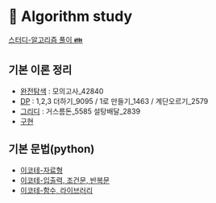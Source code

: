 # 🔎 Algorithm study

[스터디-알고리즘 풀이 👪](https://github.com/hyeyoon0808/Algorithm_Study)

## 기본 이론 정리

- [완전탐색](https://github.com/gpwltl/TIL/blob/master/Algorithm/%EC%99%84%EC%A0%84%ED%83%90%EC%83%89.md) : 모의고사\_42840
- [DP](https://github.com/gpwltl/TIL/blob/master/Algorithm/DP.md) : 1,2,3 더하기\_9095 / 1로 만들기\_1463 / 계단오르기\_2579
- [그리디](https://github.com/gpwltl/TIL/blob/master/Algorithm/%EA%B7%B8%EB%A6%AC%EB%94%94.md) : 거스름돈\_5585 설탕배달_2839
- [구현](https://github.com/gpwltl/TIL/blob/master/Algorithm/%EA%B5%AC%ED%98%84.md)

## 기본 문법(python)

- [이코테-자료형](https://github.com/gpwltl/TIL/blob/master/Algorithm/python.md)
- [이코테-입출력, 조건문, 반복문](https://github.com/gpwltl/TIL/blob/master/Algorithm/python2.md)
- [이코테-함수, 라이브러리](https://github.com/gpwltl/TIL/blob/master/Algorithm/python3.md)
